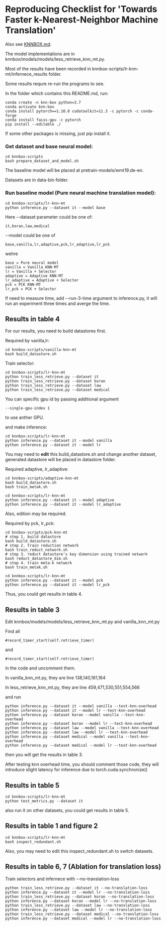 # Reproducing Checklist for   'Towards Faster k-Nearest-Neighbor Machine Translation' 

Also see [KNNBOX.md](KNNBOX.md).

The model implementations are in knnbox/models/models/less_retrieve_knn_mt.py.

Most of the results have been recorded in knnbox-scripts/lr-knn-mt/infernece_results folder.

Some results requre re-run the programs to see.

In the folder which contains this README.md, run:

```
conda create -n knn-box python=3.7
conda activate knn-box
conda install pytorch==1.10.0 cudatoolkit=11.3 -c pytorch -c conda-forge
conda install faiss-gpu -c pytorch
pip install --editable ./
```

If some other packages is missing, just pip install it.

### Get dataset and base neural model:

```
cd knnbox-scripts
bash prepare_dataset_and_model.sh
```

The baseline model will be placed at pretrain-models/wmt19.de-en.

Datasets are in data-bin folder.

### Run baseline model (Pure neural machine translation model):

```
cd knnbox-scripts/lr-knn-mt
python inference.py --dataset it --model base
```

Here --dataset parameter could be one of: 
```
it,koran,law,medical
```
 --model could be one of 
```
base,vanilla,lr,adaptive,pck,lr_adaptive,lr_pck
```

wehre

```
base = Pure neural model
vanilla = Vanilla KNN-MT
lr = Vanilla + Selector
adaptive = Adaptive KNN-MT
lr_adaptive = Adaptive + Selector
pck = PCK KNN-MT
lr_pck = PCK + Selector
```

If need to measure time, add --run-3-time argument to inference.py, it will run an experiment three times and averge the time.

## Results in table 4

For our results, you need to build datastores first.

Required by vanilla,lr:

```
cd knnbox-scripts/vanilla-knn-mt
bash build_datastore.sh  
```

Train selector:

```
cd knnbox-scripts/lr-knn-mt
python train_less_retrieve.py --dataset it
python train_less_retrieve.py --dataset koran
python train_less_retrieve.py --dataset law
python train_less_retrieve.py --dataset medical
```

You can specific gpu id by passing additional argument

```
--single-gpu-index 1
```

to use anther GPU.

and make inference:

```
cd knnbox-scripts/lr-knn-mt
python inference.py --dataset it --model vanilla
python inference.py --dataset it --model lr
```

You may need to **edit** this build_datastore.sh and change another dataset, generated datastore will be placed in datastore folder.

Required adaptive, lr_adaptive:

```
cd knnbox-scripts/adaptive-knn-mt
bash build_datastore.sh
bash train_metak.sh
```

```
cd knnbox-scripts/lr-knn-mt
python inference.py --dataset it --model adaptive
python inference.py --dataset it --model lr_adaptive
```

Also, edition may be required.


Required by pck, lr_pck:

```
cd knnbox-scripts/pck-knn-mt
# step 1. build datastore 
bash build_datastore.sh
# step 2. train reduction network
bash train_reduct_network.sh
# step 3. reduct datastore's key dimension using trained network
bash reduct_datastore_dim.sh
# step 4. train meta-k network
bash train_metak.sh
```

```
cd knnbox-scripts/lr-knn-mt
python inference.py --dataset it --model pck
python inference.py --dataset it --model lr_pck
```

Thus, you could get results in table 4.

## Results in table 3

Edit knnbox/models/models/less_retrieve_knn_mt.py and vanilla_knn_mt.py

Find all 

```
#record_timer_start(self.retrieve_timer)
```

and 

```
#record_timer_start(self.retrieve_timer)
```

in the code and uncomment them.

In vanilla_knn_mt.py, they are line 138,140,161,164

In less_retrieve_knn_mt.py, they are line 459,471,530,551,554,566

and run

```
python inference.py --dataset it --model vanilla --test-knn-overhead
python inference.py --dataset it --model lr --test-knn-overhead
python inference.py --dataset koran --model vanilla --test-knn-overhead
python inference.py --dataset koran --model lr --test-knn-overhead
python inference.py --dataset law --model vanilla --test-knn-overhead
python inference.py --dataset law --model lr --test-knn-overhead
python inference.py --dataset medical --model vanilla --test-knn-overhead
python inference.py --dataset medical --model lr --test-knn-overhead
```

then you will get the results in table 3.

After testing knn overhead time, you should comment those code, they will introduce slight latency for inference due to torch.cuda.synchronize()

## Results in table 5

```
cd knnbox-scripts/lr-knn-mt
python test_metrics.py --dataset it
```

also run it on other datasets, you could get results in table 5.

## Results in table 1 and figure 2

```
cd knnbox-scripts/lr-knn-mt
bash inspect_redundant.sh
```

Also, you may need to edit this inspect_redundant.sh to switch datasets.

## Results in table 6, 7 (Ablation for translation loss)

Train selectors and infernece with --no-translation-loss

```
python train_less_retrieve.py --dataset it --no-translation-loss
python inference.py --dataset it --model lr --no-translation-loss
python train_less_retrieve.py --dataset koran --no-translation-loss
python inference.py --dataset koran --model lr --no-translation-loss
python train_less_retrieve.py --dataset law --no-translation-loss
python inference.py --dataset law --model lr --no-translation-loss
python train_less_retrieve.py --dataset medical --no-translation-loss
python inference.py --dataset medical --model lr --no-translation-loss
```

